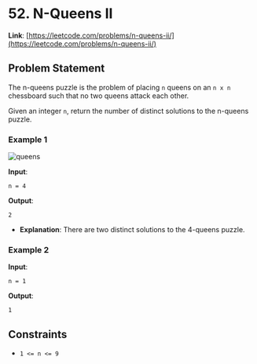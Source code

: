 # 52. N-Queens II

**Link**: [https://leetcode.com/problems/n-queens-ii/](https://leetcode.com/problems/n-queens-ii/)

## Problem Statement

The n-queens puzzle is the problem of placing `n` queens on an `n x n` chessboard such that no two queens attack each other.

Given an integer `n`, return the number of distinct solutions to the n-queens puzzle.

### Example 1
![queens](https://github.com/user-attachments/assets/282e832a-7c27-4ac0-9cc0-757a348e6fda)

**Input**:
```
n = 4
```

**Output**:
```
2
```

  * **Explanation**: There are two distinct solutions to the 4-queens puzzle.

### Example 2

**Input**:
```
n = 1
```

**Output**:
```
1
```

## Constraints

- `1 <= n <= 9`
